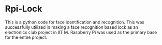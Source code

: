 # Rpi-Lock
This is a python code for face identification and recognition.
This was successfully utilized in making a face recognition based lock as an electronics club project in IIT M.
Raspberry Pi was used as the primary base for the entire project.
